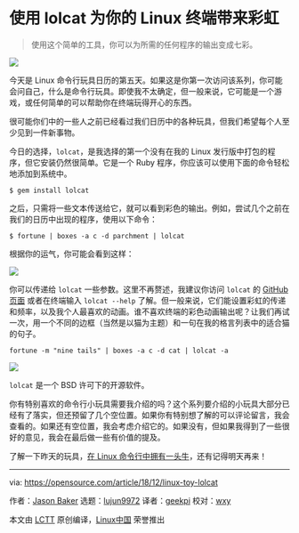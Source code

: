 [#]: collector: (lujun9972)
[#]: translator: (geekpi)
[#]: reviewer: (wxy)
[#]: publisher: ( )
[#]: subject: (Bring some color to your Linux terminal with lolcat)
[#]: via: (https://opensource.com/article/18/12/linux-toy-lolcat)
[#]: author: (Jason Baker https://opensource.com/users/jason-baker)
[#]: url: ( )

使用 lolcat 为你的 Linux 终端带来彩虹
======

> 使用这个简单的工具，你可以为所需的任何程序的输出变成七彩。

![](https://opensource.com/sites/default/files/styles/image-full-size/public/uploads/linux-toy-lolcat.png?itok=Es6dYcph)

今天是 Linux 命令行玩具日历的第五天。如果这是你第一次访问该系列，你可能会问自己，什么是命令行玩具。即使我不太确定，但一般来说，它可能是一个游戏，或任何简单的可以帮助你在终端玩得开心的东西。

很可能你们中的一些人之前已经看过我们日历中的各种玩具，但我们希望每个人至少见到一件新事物。

今日的选择，`lolcat`，是我选择的第一个没有在我的 Linux 发行版中打包的程序，但它安装仍然很简单。它是一个 Ruby 程序，你应该可以使用下面的命令轻松地添加到系统中。

```
$ gem install lolcat
```

之后，只需将一些文本传送给它，就可以看到彩色的输出。例如，尝试几个之前在我们的日历中出现的程序，使用以下命令：

```
$ fortune | boxes -a c -d parchment | lolcat
```

根据你的运气，你可能会看到这样：

![](https://opensource.com/sites/default/files/uploads/linux-toy-lolcat-parchment.png)

你可以传递给 `lolcat` 一些参数。这里不再赘述，我建议你访问 `lolcat` 的 [GitHub 页面][1] 或者在终端输入 `lolcat --help` 了解。但一般来说，它们能设置彩虹的传递和频率，以及我个人最喜欢的动画。谁不喜欢终端的彩色动画输出呢？让我们再试一次，用一个不同的边框（当然是以猫为主题）和一句在我的格言列表中的适合猫的句子。

```
fortune -m "nine tails" | boxes -a c -d cat | lolcat -a
```

![](https://opensource.com/sites/default/files/uploads/linux-toy-lolcat-animated.gif)

`lolcat` 是一个 BSD 许可下的开源软件。

你有特别喜欢的命令行小玩具需要我介绍的吗？这个系列要介绍的小玩具大部分已经有了落实，但还预留了几个空位置。如果你有特别想了解的可以评论留言，我会查看的。如果还有空位置，我会考虑介绍它的。如果没有，但如果我得到了一些很好的意见，我会在最后做一些有价值的提及。

了解一下昨天的玩具，[在 Linux 命令行中拥有一头牛][2]，还有记得明天再来！

--------------------------------------------------------------------------------

via: https://opensource.com/article/18/12/linux-toy-lolcat

作者：[Jason Baker][a]
选题：[lujun9972][b]
译者：[geekpi](https://github.com/geekpi)
校对：[wxy](https://github.com/wxy)

本文由 [LCTT](https://github.com/LCTT/TranslateProject) 原创编译，[Linux中国](https://linux.cn/) 荣誉推出

[a]: https://opensource.com/users/jason-baker
[b]: https://github.com/lujun9972
[1]: https://github.com/busyloop/lolcat
[2]: https://opensource.com/article/18/12/linux-toy-cowsay
